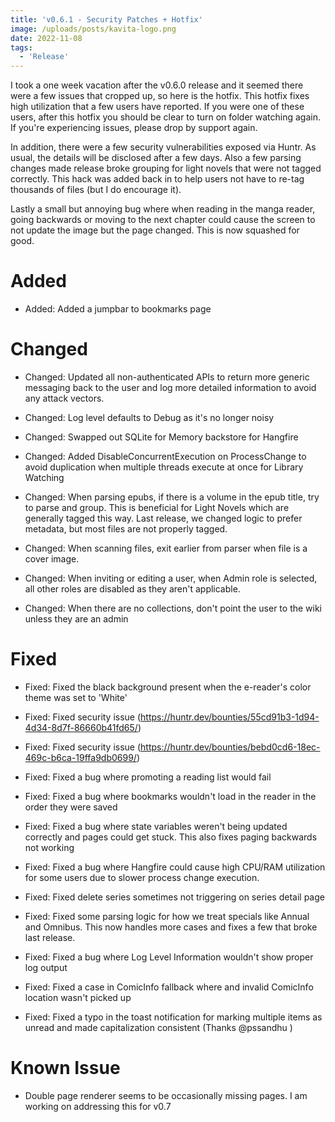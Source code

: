 ```yaml
---
title: 'v0.6.1 - Security Patches + Hotfix'
image: /uploads/posts/kavita-logo.png
date: 2022-11-08
tags:
  - 'Release'
---
```


I took a one week vacation after the v0.6.0 release and it seemed there were a few issues that cropped up, so here is the hotfix. This hotfix fixes high utilization that a few users have reported. If you were one of these users, after this hotfix you should be clear to turn on folder watching again. If you're experiencing issues, please drop by support again.



In addition, there were a few security vulnerabilities exposed via Huntr. As usual, the details will be disclosed after a few days. Also a few parsing changes made release broke grouping for light novels that were not tagged correctly. This hack was added back in to help users not have to re-tag thousands of files (but I do encourage it).



Lastly a small but annoying bug where when reading in the manga reader, going backwards or moving to the next chapter could cause the screen to not update the image but the page changed. This is now squashed for good. 



# Added

- Added: Added a jumpbar to bookmarks page 



# Changed

- Changed: Updated all non-authenticated APIs to return more generic messaging back to the user and log more detailed information to avoid any attack vectors.

- Changed: Log level defaults to Debug as it's no longer noisy

- Changed: Swapped out SQLite for Memory backstore for Hangfire

- Changed: Added DisableConcurrentExecution on ProcessChange to avoid duplication when multiple threads execute at once for Library Watching

- Changed: When parsing epubs, if there is a volume in the epub title, try to parse and group. This is beneficial for Light Novels which are generally tagged this way. Last release, we changed logic to prefer metadata, but most files are not properly tagged. 

- Changed: When scanning files, exit earlier from parser when file is a cover image.

- Changed: When inviting or editing a user, when Admin role is selected, all other roles are disabled as they aren't applicable.

- Changed: When there are no collections, don't point the user to the wiki unless they are an admin



# Fixed

- Fixed: Fixed the black background present when the e-reader's color theme was set to 'White' 

- Fixed: Fixed security issue (https://huntr.dev/bounties/55cd91b3-1d94-4d34-8d7f-86660b41fd65/)

- Fixed: Fixed security issue (https://huntr.dev/bounties/bebd0cd6-18ec-469c-b6ca-19ffa9db0699/)

- Fixed: Fixed a bug where promoting a reading list would fail 

- Fixed: Fixed a bug where bookmarks wouldn't load in the reader in the order they were saved

- Fixed: Fixed a bug where state variables weren't being updated correctly and pages could get stuck. This also fixes paging backwards not working

- Fixed: Fixed a bug where Hangfire could cause high CPU/RAM utilization for some users due to slower process change execution.

- Fixed: Fixed delete series sometimes not triggering on series detail page

- Fixed: Fixed some parsing logic for how we treat specials like Annual and Omnibus. This now handles more cases and fixes a few that broke last release. 

- Fixed: Fixed a bug where Log Level Information wouldn't show proper log output

- Fixed: Fixed a case in ComicInfo fallback where and invalid ComicInfo location wasn't picked up

- Fixed: Fixed a typo in the toast notification for marking multiple items as unread and made capitalization consistent (Thanks @pssandhu )



# Known Issue

- Double page renderer seems to be occasionally missing pages. I am working on addressing this for v0.7